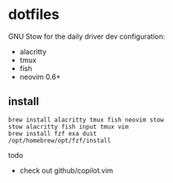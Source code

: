 # dotfiles
GNU Stow for the daily driver dev configuration:
- alacritty
- tmux
- fish
- neovim 0.6+

## install
```
brew install alacritty tmux fish neovim stow
stow alacritty fish input tmux vim
brew install fzf exa dust
/opt/homebrew/opt/fzf/install
```

todo
- check out github/copilot.vim
